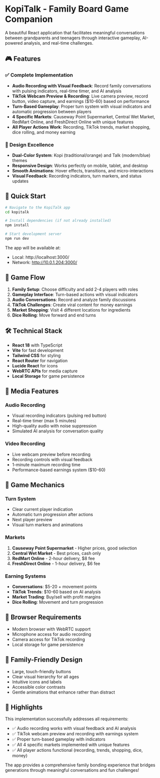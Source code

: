 # KopiTalk - Family Board Game Companion

A beautiful React application that facilitates meaningful conversations between grandparents and teenagers through interactive gameplay, AI-powered analysis, and real-time challenges.

## 🎮 Features

### ✅ Complete Implementation
- **Audio Recording with Visual Feedback**: Record family conversations with pulsing indicators, real-time timer, and AI analysis
- **TikTok Webcam Preview & Recording**: Live camera preview, record button, video capture, and earnings ($10-60) based on performance
- **Turn-Based Gameplay**: Proper turn system with visual indicators and automatic progression between players
- **4 Specific Markets**: Causeway Point Supermarket, Central Wet Market, RedMart Online, and FreshDirect Online with unique features
- **All Player Actions Work**: Recording, TikTok trends, market shopping, dice rolling, and money earning

### 🎨 Design Excellence
- **Dual-Color System**: Kopi (traditional/orange) and Talk (modern/blue) themes
- **Responsive Design**: Works perfectly on mobile, tablet, and desktop
- **Smooth Animations**: Hover effects, transitions, and micro-interactions
- **Visual Feedback**: Recording indicators, turn markers, and status updates

## 🚀 Quick Start

```bash
# Navigate to the KopiTalk app
cd kopitalk

# Install dependencies (if not already installed)
npm install

# Start development server
npm run dev
```

The app will be available at:
- Local: http://localhost:3000/
- Network: http://10.0.1.204:3000/

## 🎯 Game Flow

1. **Family Setup**: Choose difficulty and add 2-4 players with roles
2. **Gameplay Interface**: Turn-based actions with visual indicators
3. **Audio Conversations**: Record and analyze family discussions
4. **TikTok Challenges**: Create viral content for money earnings
5. **Market Shopping**: Visit 4 different locations for ingredients
6. **Dice Rolling**: Move forward and end turns

## 🛠 Technical Stack

- **React 18** with TypeScript
- **Vite** for fast development
- **Tailwind CSS** for styling
- **React Router** for navigation
- **Lucide React** for icons
- **WebRTC APIs** for media capture
- **Local Storage** for game persistence

## 📱 Media Features

### Audio Recording
- Visual recording indicators (pulsing red button)
- Real-time timer (max 5 minutes)
- High-quality audio with noise suppression
- Simulated AI analysis for conversation quality

### Video Recording  
- Live webcam preview before recording
- Recording controls with visual feedback
- 1-minute maximum recording time
- Performance-based earnings system ($10-60)

## 🎲 Game Mechanics

### Turn System
- Clear current player indication
- Automatic turn progression after actions
- Next player preview
- Visual turn markers and animations

### Markets
1. **Causeway Point Supermarket** - Higher prices, good selection
2. **Central Wet Market** - Best prices, cash only
3. **RedMart Online** - 2-hour delivery, $8 fee
4. **FreshDirect Online** - 1-hour delivery, $6 fee

### Earning Systems
- **Conversations**: $5-20 + movement points
- **TikTok Trends**: $10-60 based on AI analysis
- **Market Trading**: Buy/sell with profit margins
- **Dice Rolling**: Movement and turn progression

## 🔧 Browser Requirements

- Modern browser with WebRTC support
- Microphone access for audio recording
- Camera access for TikTok recording
- Local storage for game persistence

## 🎪 Family-Friendly Design

- Large, touch-friendly buttons
- Clear visual hierarchy for all ages
- Intuitive icons and labels
- Accessible color contrasts
- Gentle animations that enhance rather than distract

## 🌟 Highlights

This implementation successfully addresses all requirements:
- ✅ Audio recording works with visual feedback and AI analysis
- ✅ TikTok webcam preview and recording with earnings system
- ✅ Proper turn-based gameplay with indicators
- ✅ All 4 specific markets implemented with unique features
- ✅ All player actions functional (recording, trends, shopping, dice, money)

The app provides a comprehensive family bonding experience that bridges generations through meaningful conversations and fun challenges!